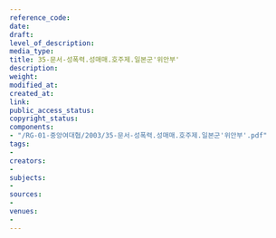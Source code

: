 ```yaml
---
reference_code: 
date: 
draft: 
level_of_description: 
media_type: 
title: 35-문서-성폭력.성매매.호주제.일본군'위안부'
description: 
weight: 
modified_at: 
created_at: 
link: 
public_access_status: 
copyright_status: 
components:
- "/RG-01-중앙여대협/2003/35-문서-성폭력.성매매.호주제.일본군'위안부'.pdf"
tags:
- 
creators:
- 
subjects:
- 
sources:
- 
venues:
- 
---
```

